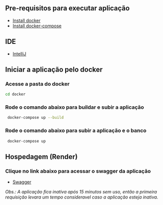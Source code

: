 ## Pre-requisitos para executar aplicação
- [Install docker](https://docs.docker.com/engine/install/)
- [Install docker-compose](https://docs.docker.com/compose/install/)

## IDE
- [IntelliJ](https://www.jetbrains.com/idea/download/#section=linux)

## Iniciar a aplicação pelo docker
### Acesse a pasta do docker
```sh
cd docker
```
### Rode o comando abaixo para buildar e subir a aplicação
```sh
 docker-compose up --build
```

### Rode o comando abaixo para subir a aplicação e o banco
```sh
 docker-compose up
```

## Hospedagem (Render)
### Clique no link abaixo para acessar o swagger da aplicação
- [Swagger](https://desafio-back-end.onrender.com/swagger-ui/index.html)

*Obs.: A aplicação fica inativa após 15 minutos sem uso, então a primeira requisição levara um tempo consideravel caso a aplicação esteja inativa.*


